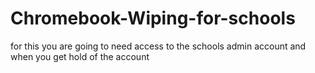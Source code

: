 # Chromebook-Wiping-for-schools
for this you are going to need access to the schools admin account and when you get hold of the account 
